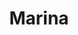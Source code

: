 ---
title: Marina
artigo: a
picture: /images/m/marina.jpg
background: /images/fundos/mar.jpg
style: style1
description: Significado do nome Marina
full-description:  Como o próprio nome já sugere, Marina está relacionado com o mar ou ao ambiente marinho. Por isso, este nome geralmente era utilizado pelas pessoas que gostavam ou moravam no litoral!  Quem mais aí gosta muito do mar? Então, fica a dica de um nome para colocar na sua filha!
---